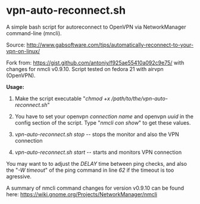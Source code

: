 vpn-auto-reconnect.sh
==========

A simple bash script for autoreconnect to OpenVPN via NetworkManager command-line (mncli).

Source: http://www.gabsoftware.com/tips/automatically-reconnect-to-your-vpn-on-linux/

Fork from: https://gist.github.com/antoniy/f925ae55410a092c9e75/ with changes for nmcli v0.9.10. Script tested on fedora 21 with airvpn (OpenVPN).
 
__Usage:__

1. Make the script executable "_chmod +x /path/to/the/vpn-auto-reconnect.sh_"

2. You have to set your openvpn _connection name_ and openvpn _uuid_ in the config section of the script. Type "_nmcli con show_" to get these values.

3. _vpn-auto-reconnect.sh stop_ -- stops the monitor and also the VPN connection 

4. _vpn-auto-reconnect.sh start_ -- starts and monitors VPN connection

You may want to to adjust the _DELAY_ time between ping checks, and also the "*-W timeout*" of the ping command in line _62_ if the timeout is too agressive.

A summary of nmcli command changes for version v0.9.10 can be found here: https://wiki.gnome.org/Projects/NetworkManager/nmcli
